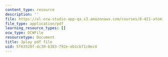 ```yaml
---
content_type: resource
description: ''
file: https://ol-ocw-studio-app-qa.s3.amazonaws.com/courses/8-421-atomic-and-optical-physics-i-spring-2014/5f63528fdc30b383792eeb1cb71c0ec4_hUVfj1XktGI.pdf
file_type: application/pdf
learning_resource_types: []
ocw_type: OCWFile
resourcetype: Document
title: 3play pdf file
uid: 5f63528f-dc30-b383-792e-eb1cb71c0ec4
---
```

